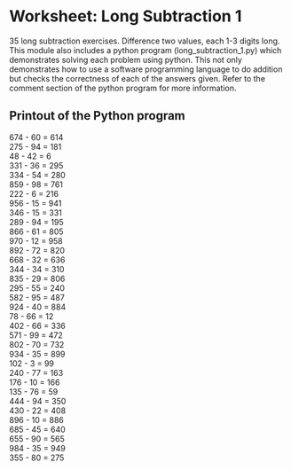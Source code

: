 # Worksheet: Long Subtraction 1
35 long subtraction exercises. Difference two values, each 1-3 digits long. This module also includes a python program (long_subtraction_1.py) which demonstrates solving each problem using python. This not only demonstrates how to use a software programming language to do addition but checks the correctness of each of the answers given. Refer to the comment section of the python program for more information.

## Printout of the Python program
674  - 60   = 614  \
275  - 94   = 181  \
48   - 42   = 6    \
331  - 36   = 295  \
334  - 54   = 280  \
859  - 98   = 761  \
222  - 6    = 216  \
956  - 15   = 941  \
346  - 15   = 331  \
289  - 94   = 195  \
866  - 61   = 805  \
970  - 12   = 958  \
892  - 72   = 820  \
668  - 32   = 636  \
344  - 34   = 310  \
835  - 29   = 806  \
295  - 55   = 240  \
582  - 95   = 487  \
924  - 40   = 884  \
78   - 66   = 12   \
402  - 66   = 336  \
571  - 99   = 472  \
802  - 70   = 732  \
934  - 35   = 899  \
102  - 3    = 99   \
240  - 77   = 163  \
176  - 10   = 166  \
135  - 76   = 59   \
444  - 94   = 350  \
430  - 22   = 408  \
896  - 10   = 886  \
685  - 45   = 640  \
655  - 90   = 565  \
984  - 35   = 949  \
355  - 80   = 275  
